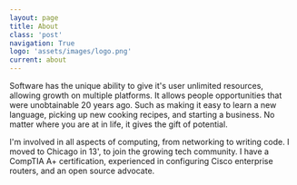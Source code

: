 ```yaml
---
layout: page
title: About
class: 'post'
navigation: True
logo: 'assets/images/logo.png'
current: about
---
```


Software has the unique ability to give it's user unlimited resources, allowing growth on multiple platforms. It allows people opportunities that were unobtainable 20 years ago. Such as making it easy to learn a new language, picking up new cooking recipes, and starting a business. No matter where you are at in life, it gives the gift of potential.

I'm involved in all aspects of computing, from networking to writing code. I moved to Chicago in 13', to join the growing tech community. I have a CompTIA A+ certification, experienced in configuring Cisco enterprise routers, and an open source advocate.
